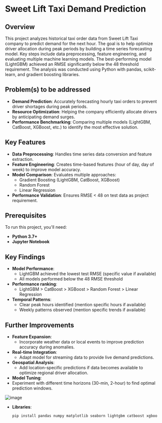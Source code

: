 # Sweet Lift Taxi Demand Prediction

## Overview
This project analyzes historical taxi order data from Sweet Lift Taxi company to predict demand for the next hour. The goal is to help optimize driver allocation during peak periods by building a time series forecasting model. Key steps include data preprocessing, feature engineering, and evaluating multiple machine learning models. The best-performing model (LightGBM) achieved an RMSE significantly below the 48 threshold requirement. The analysis was conducted using Python with pandas, scikit-learn, and gradient boosting libraries.

## Problem(s) to be addressed
- **Demand Prediction**: Accurately forecasting hourly taxi orders to prevent driver shortages during peak periods.
- **Resource Optimization**: Helping the company efficiently allocate drivers by anticipating demand surges.
- **Performance Benchmarking**: Comparing multiple models (LightGBM, CatBoost, XGBoost, etc.) to identify the most effective solution.

## Key Features
- **Data Preprocessing**: Handles time series data conversion and feature extraction.
- **Feature Engineering**: Creates time-based features (hour of day, day of week) to improve model accuracy.
- **Model Comparison**: Evaluates multiple approaches:
  - Gradient Boosting (LightGBM, CatBoost, XGBoost)
  - Random Forest
  - Linear Regression
- **Performance Validation**: Ensures RMSE < 48 on test data as project requirement.

## Prerequisites
To run this project, you'll need:
- **Python 3.7+**
- **Jupyter Notebook**

## Key Findings
- **Model Performance**:
  - LightGBM achieved the lowest test RMSE (specific value if available)
  - All models performed below the 48 RMSE threshold
- **Performance ranking**: 
  - LightGBM > CatBoost > XGBoost > Random Forest > Linear Regression
- **Temporal Patterns**:
  - Clear peak hours identified (mention specific hours if available)
  - Weekly patterns observed (mention specific trends if available)

## Further Improvements
- **Feature Expansion**: 
  - Incorporate weather data or local events to improve prediction accuracy during anomalies.
- **Real-time Integration**: 
  - Adapt model for streaming data to provide live demand predictions.
- **Geospatial Analysis**: 
  - Add location-specific predictions if data becomes available to optimize regional driver allocation.
- **Model Tuning**: 
- Experiment with different time horizons (30-min, 2-hour) to find optimal prediction windows.

![image](https://github.com/user-attachments/assets/7870e4e8-5470-4018-aba4-d28a6811a6fa)

- **Libraries**:
  ```bash
  pip install pandas numpy matplotlib seaborn lightgbm catboost xgboost scikit-learn statsmodels
